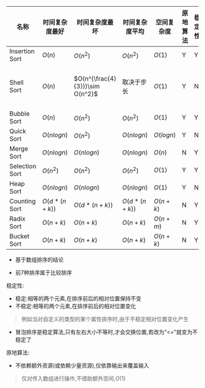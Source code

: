 | 名称           | 时间复杂度最好 | 时间复杂度最坏                  | 时间复杂度平均 | 空间复杂度 | 原地算法 | 稳定性 | 说明                               |
| -------------- | -------------- | ------------------------------- | -------------- | ---------- | -------- | ------ | ---------------------------------- |
| Insertion Sort | $O(n)$         | $O(n^2)$                        | $O(n^2)$       | $O(1)$     | Y        | Y      |                                    |
| Shell Sort     | $O(n)$         | $O(n^{\frac{4}{3}})\sim O(n^2)$ | 取决于步长     | $O(1)$     | Y        | N      | Shell Sort是Insertion Sort的改进版 |
| Bubble Sort    | $O(n)$         | $O(n^2)$                        | $O(n^2)$       | $O(1)$     | Y        | Y      |                                    |
| Quick Sort     | $O(nlogn)$     | $O(n^2)$                        | $O(nlogn)$     | $O(logn)$  | Y        | N      |                                    |
| Merge Sort     | $O(nlogn)$     | $O(nlogn)$                      | $O(nlogn)$     | $O(n)$     | N        | Y      |                                    |
| Selection Sort | $O(n^2)$       | $O(n^2)$                        | $O(n^2)$       | $O(1)$     | Y        | Y      |                                    |
| Heap Sort      | $O(nlogn)$     | $O(nlogn)$                      | $O(nlogn)$     | $O(1)$     | Y        | N      |                                    |
| Counting Sort  | $O(d*(n+k))$   | $O(d*(n+k))$                    | $O(d*(n+k))$   | $O(n+k)$   | N        | Y      |                                    |
| Radix Sort     | $O(n+k)$       | $O(n+k)$                        | $O(n+k)$       | $O(n+m)$   | N        | Y      |                                    |
| Bucket Sort    | $O(n+k)$       | $O(n+k)$                        | $O(n+k)$       | $O(n+k)$   | N        | Y      |                                    |

- 基于数组排序的结论

- 前7种排序属于比较排序

  


稳定性:

- 稳定:相等的两个元素,在排序前后的相对位置保持不变
- 不稳定:相等的两个元素,在排序前后的相对位置变化

> 例如当对自定义的类型的某个属性排序时,由于不稳定相对位置变化产生

- 冒泡排序是稳定算法,只有左右大小不等时,才会交换位置,若改为"<="就变为不稳定了



原地算法:

- 不依赖额外资源(或依赖少量资源),仅依靠输出来覆盖输入

> 仅对传入数组进行操作,不借助额外空间,$O(1)$

